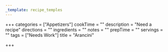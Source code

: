 ```yaml
---
_template: recipe_temples
---
```




+++
categories = ["Appetizers"]
cookTime = ""
description = "Need a recipe"
directions = ""
ingredients = ""
notes = ""
prepTime = ""
servings = ""
tags = ["Needs Work"]
title = "Arancini"

+++
